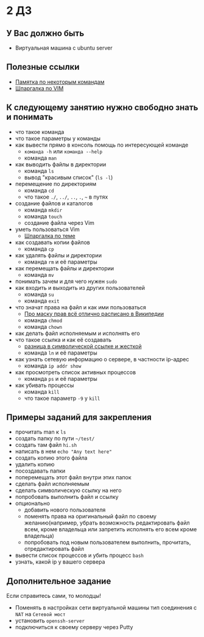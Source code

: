 # 2 ДЗ

## У Вас должно быть

* Виртуальная машина с ubuntu server

## Полезные ссылки

* [Памятка по некоторым командам](https://blog.fedosik.ru/ubuntu-memo/)
* [Шпаргалка по VIM](https://github.com/mireadev/vim-cheat-sheet)

## К следующему занятию нужно свободно знать и понимать

* что такое команда
* что такое параметры у команды
* как вывести прямо в консоль помощь по интересующей команде
    * `команда -h` или `команда --help`
    * команда `man`
* как выводить файлы в директории
    * команда `ls`
    * вывод "красивым список" (`ls -l`)
* перемещение по директориям
    * команда `cd`
    * что такое `./`, `../`, `..`, `.`, `~` в путях
* создание файлов и каталогов
    * команда `mkdir`
    * команда `touch`
    * создание файла через Vim
* уметь пользоваться Vim
    * [Шпаргалка по теме](https://github.com/mireadev/vim-cheat-sheet)
* как создавать копии файлов
    * команда `cp`
* как удалять файлы и директории
    * команда `rm` и её параметры
* как перемещать файлы и директории
    * команда `mv`
* понимать зачем и для чего нужен `sudo`
* как входить и выходить из других пользователей
    * команда `su`
    * команда `exit`
* что значат права на файл и как ими пользоваться
    * [Про маску прав всё отлично расписано в Википедии](https://ru.wikipedia.org/w/index.php?title=Chmod&stable=1)
    * команда `chmod`
    * команда `chown`
* как делать файл исполняемым и исполнять его
* что такое ссылка и как её создавать
    * [разница в символической ссылке и жесткой](https://habrahabr.ru/post/99746/)
    * команда `ln` и её параметры
* как узнать сетевую информацию о сервере, в частности ip-адрес
    * команда `ip addr show`
* как просмотреть список активных процессов
    * команда `ps` и её параметры
* как убивать процессы
    * команда `kill`
    * что такое параметр `-9` у `kill`

## Примеры заданий для закрепления

* прочитать man к `ls`
* создать папку по пути `~/test/`
* создать там файл `hi.sh`
* написать в нем `echo "Any text here"`
* создать копию этого файла
* удалить копию
* посоздавать папки
* поперемещать этот файл внутри этих папок
* сделать файл исполняемым
* сделать символическую ссылку на него
* попробовать выполнить файл и ссылку
* опционально
    * добавить нового пользователя
    * поменять права на оригинальный файл по своему желанию(например, убрать возможность редактировать файл всем, кроме владельца или запретить исполнять его всем кроме владельца)
    * попробовать под новым пользователем выполнить, прочитать, отредактировать файл
* вывести список процессов и убить процесс `bash`
* узнать, какой ip у вашего сервера

## Дополнительное задание

Если справитесь сами, то молодцы!

* Поменять в настройках сети виртуальной машины тип соединения с `NAT` на `Сетевой мост`
* установить `openssh-server`
* подключиться к своему серверу через Putty
